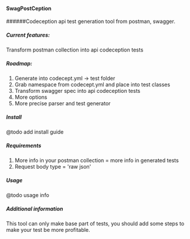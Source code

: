 #### SwagPostCeption
######Codeception api test generation tool from postman, swagger.

##### Current features:
Transform postman collection into api codeception tests

##### Roadmap:
1. Generate into codecept.yml -> test folder
2. Grab namespace from codecept.yml and place into test classes
3. Transform swagger spec into api codeception tests
4. More options
5. More precise parser and test generator

##### Install
@todo add install guide

##### Requirements
1. More info in your postman collection = more info in generated tests
2. Request body type = 'raw json'

##### Usage
@todo usage info

##### Additional information
This tool can only make base part of tests, you should add some steps to make your test be more profitable.
